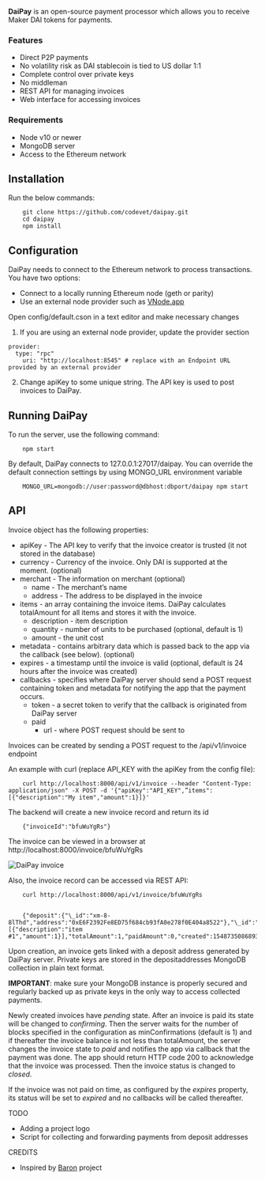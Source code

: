 **DaiPay** is an open-source payment processor which allows you to receive Maker DAI tokens for payments.

### Features
- Direct P2P payments
- No volatility risk as DAI stablecoin is tied to US dollar 1:1
- Complete control over private keys
- No middleman
- REST API for managing invoices
- Web interface for accessing invoices

### Requirements
- Node v10 or newer
- MongoDB server
- Access to the Ethereum network

## Installation

Run the below commands:

        git clone https://github.com/codevet/daipay.git
        cd daipay
        npm install



## Configuration

DaiPay needs to connect to the Ethereum network to process transactions. You have two options:

- Connect to a locally running Ethereum node (geth or parity)
- Use an external node provider such as [VNode.app](https://vnode.app)

Open config/default.cson in a text editor and make necessary changes

  1. If you are using an external node provider, update the provider section

    provider:
      type: "rpc"
        uri: "http://localhost:8545" # replace with an Endpoint URL provided by an external provider


  2. Change apiKey to some unique string. The API key is used to post invoices to DaiPay.


## Running DaiPay

To run the server, use the following command:

        npm start

By default, DaiPay connects to 127.0.0.1:27017/daipay. You can override the default connection settings by using MONGO_URL environment variable

        MONGO_URL=mongodb://user:password@dbhost:dbport/daipay npm start






## API

Invoice object has the following properties:

  - apiKey - The API key to verify that the invoice creator is trusted (it not stored in the database)
  - currency - Currency of the invoice. Only DAI is supported at the moment. (optional)
  - merchant - The information on merchant (optional)
       - name - The merchant’s name
       - address - The address to be displayed in the invoice
  - items - an array containing the invoice items. DaiPay calculates totalAmount for all items and stores it with the invoice.
       -  description - item description
       -  quantity - number of units to be purchased (optional, default is 1)
       -  amount - the unit cost  
  - metadata - contains arbitrary data which is passed back to the app via the callback (see below). (optional)
  - expires - a timestamp until the invoice is valid (optional, default is 24 hours after the invoice was created)
  - callbacks - specifies where DaiPay server should send a POST request containing  token and metadata for notifying the app that the payment occurs.
       - token - a secret token to verify that the callback is originated from DaiPay server
       - paid  
            - url  - where POST request should be sent to

Invoices can be created by sending a POST request to the /api/v1/invoice endpoint

An example with curl (replace API_KEY with the apiKey from the config file):

        curl http://localhost:8000/api/v1/invoice --header "Content-Type: application/json" -X POST -d '{"apiKey":"API_KEY",”items":[{"description":"My item","amount":1}]}'

The backend will create a new invoice record and return its id

        {"invoiceId":"bfuWuYgRs"}


The invoice can be viewed in a browser at http://localhost:8000/invoice/bfuWuYgRs

![DaiPay invoice](https://i.imgur.com/EGsJTPe.png)

Also, the invoice record can be accessed via REST API:

        curl http://localhost:8000/api/v1/invoice/bfuWuYgRs


        {"deposit":{"\_id":"xm-8-8lThd","address":"0xE6F2392Fe8ED75f684cb93fA0e278f0E404a8522"},"\_id":"bfuWuYgRs","items":[{"description":"item #1","amount":1}],"totalAmount":1,"paidAmount":0,"created":1548735086893,"state":"pending","\_\_v":0}

Upon creation, an invoice gets linked with a deposit address generated by DaiPay server. Private keys are stored in the depositaddresses MongoDB collection in plain text format.

**IMPORTANT**: make sure your MongoDB instance is properly secured and regularly backed up as private keys in the only way to access collected payments.

Newly created invoices have *pending* state.  After an invoice is paid its state will be changed to *confirming*. Then the server waits for the number of blocks specified in the configuration as minConfirmations (default is 1) and if thereafter the invoice balance is not less than totalAmount, the server changes the invoice state to *paid* and notifies the app via callback that the payment was done. The app should return HTTP code 200 to acknowledge that the invoice was processed. Then the invoice status is changed to *closed*.

If the invoice was not paid on time, as configured by the *expires* property, its status will be set to *expired* and no callbacks will be called thereafter.


TODO
- Adding a project logo
- Script for collecting and forwarding payments from deposit addresses


CREDITS
- Inspired by [Baron](https://github.com/baronpay/baron) project
